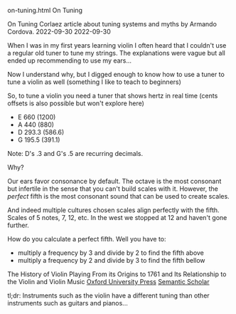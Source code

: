 on-tuning.html
On Tuning

On Tuning
Corlaez article about tuning systems and myths by Armando Cordova.
2022-09-30
2022-09-30

When I was in my first years learning violin I often heard that I couldn't use a regular old tuner to tune my strings.
The explanations were vague but all ended up recommending to use my ears...

Now I understand why, but I digged enough to know how to use a tuner to tune a violin as well (something I like to teach to beginners)

So, to tune a violin you need a tuner that shows hertz in real time (cents offsets is also possible but won't explore here)

* E 660   (1200)
* A 440   (880)
* D 293.3 (586.6)
* G 195.5 (391.1)

Note: D's .3 and G's .5 are recurring decimals.

Why?

Our ears favor consonance by default. The octave is the most consonant but infertile in the sense that you can't build scales with it.
However, the *perfect* fifth is the most consonant sound that can be used to create scales.

And indeed multiple cultures chosen scales align perfectly with the fifth. Scales of 5 notes, 7, 12, etc. In the west we stopped at 12 and haven't gone further.

How do you calculate a perfect fifth. Well you have to:

- multiply a frequency by 3 and divide by 2 to find the fifth above
- multiply a frequency by 2 and divide by 3 to find the fifth bellow



The History of Violin Playing From its Origins to 1761 and Its Relationship to the Violin and Violin Music
[Oxford University Press](https://global.oup.com/academic/product/the-history-of-violin-playing-from-its-origins-to-1761-9780198161837?cc=us&lang=en&#)
[Semantic Scholar](https://www.semanticscholar.org/paper/The-History-of-Violin-Playing-From-its-Origins-to-Neumann/9677d14fd50cff5bfd131da1fa4a92e30cf8a62d)

tl;dr: Instruments such as the violin have a different tuning than other instruments such as guitars and pianos...
